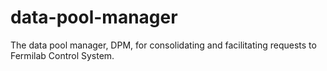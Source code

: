 # data-pool-manager
The data pool manager, DPM, for consolidating and facilitating requests to Fermilab Control System.
